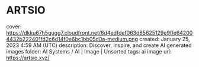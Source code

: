 # ARTSIO

cover: https://dkku67h5gugg7.cloudfront.net/6d4edfdef063d85625129e9ffe642004432b222401fd2c6d14f0e6bc1bb05d0a-medium.png
created: January 25, 2023 4:59 AM (UTC)
description: Discover, inspire, and create AI generated images
folder: AI Systems / AI | Image | Unsorted
tags: ai image
url: https://artsio.xyz/